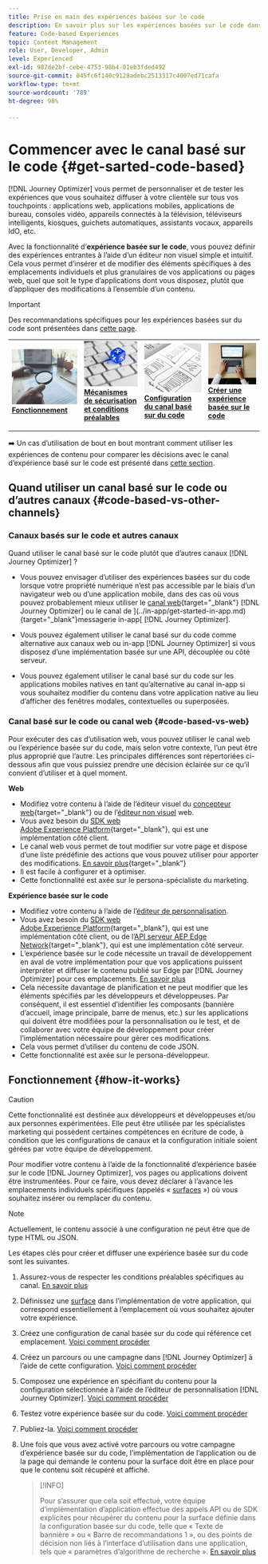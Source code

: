 ```yaml
---
title: Prise en main des expériences basées sur le code
description: En savoir plus sur les expériences basées sur le code dans Journey Optimizer
feature: Code-based Experiences
topic: Content Management
role: User, Developer, Admin
level: Experienced
exl-id: 987de2bf-cebe-4753-98b4-01eb3fded492
source-git-commit: 045fc6f140c9128adebc2513317c4007ed71cafa
workflow-type: tm+mt
source-wordcount: '789'
ht-degree: 98%

---
```


# Commencer avec le canal basé sur le code {#get-sarted-code-based}

[!DNL Journey Optimizer] vous permet de personnaliser et de tester les expériences que vous souhaitez diffuser à votre clientèle sur tous vos touchpoints : applications web, applications mobiles, applications de bureau, consoles vidéo, appareils connectés à la télévision, téléviseurs intelligents, kiosques, guichets automatiques, assistants vocaux, appareils IdO, etc.

Avec la fonctionnalité d’**expérience basée sur le code**, vous pouvez définir des expériences entrantes à l’aide d’un éditeur non visuel simple et intuitif. Cela vous permet d’insérer et de modifier des éléments spécifiques à des emplacements individuels et plus granulaires de vos applications ou pages web, quel que soit le type d’applications dont vous disposez, plutôt que d’appliquer des modifications à l’ensemble d’un contenu.

<!--[!DNL Journey Optimizer] allows you to compose and deliver content on any inbound device in a developer-focused workflow. You can leverage all the personalization capabilities, and preview what will be published. The content can be static (images, text, JSON, HTML) or dynamic (offers, decisions, recommendations). You can also insert custom content actions in your omni-channel journeys.-->

>[!IMPORTANT]
>
>Des recommandations spécifiques pour les expériences basées sur du code sont présentées dans [cette page](code-based-prerequisites.md).


<!--Discover the detailed steps to create a code-based campaign in this video.-->

<table style="table-layout:fixed"><tr style="border: 0;">
<td>
<a href="#how-it-works">
<img alt="Lead" src="../assets/do-not-localize/privacy-audit.jpeg">
</a>
<div><a href="#how-it-works"><strong>Fonctionnement</strong>
</div>
<p>
</td>
<td>
<a href="code-based-prerequisites.md">
<img alt="Validation" src="../assets/do-not-localize/web-prerequisites.jpg">
</a>
<div>
<a href="code-based-prerequisites.md"><strong>Mécanismes de sécurisation et conditions préalables</strong></a>
</div>
<p>
</td>
<td>
<a href="code-based-configuration.md">
<img alt="Validation" src="../assets/do-not-localize/web-design.jpg">
</a>
<div>
<a href="code-based-implementation-samples.md"><strong>Configuration du canal basé sur du code</strong></a>
</div>
<p>
</td>
<td>
<a href="create-code-based.md#create-code-based-campaign">
<img alt="Peu fréquent" src="../assets/do-not-localize/web-create.jpg">
</a>
<div>
<a href="create-code-based.md#create-code-based-campaign"><strong>Créer une expérience basée sur le code</strong></a>
</div>
<p></td>
</tr></table>

<!--[Learn how to create a code-based campaign in this video](#video)-->

➡️ Un cas d’utilisation de bout en bout montrant comment utiliser les expériences de contenu pour comparer les décisions avec le canal d’expérience basé sur le code est présenté dans [cette section](../experience-decisioning/experience-decisioning-uc.md).

## Quand utiliser un canal basé sur le code ou d’autres canaux {#code-based-vs-other-channels}

### Canaux basés sur le code et autres canaux

Quand utiliser le canal basé sur le code plutôt que d’autres canaux [!DNL Journey Optimizer] ?

* Vous pouvez envisager d’utiliser des expériences basées sur du code lorsque votre propriété numérique n’est pas accessible par le biais d’un navigateur web ou d’une application mobile, dans des cas où vous pouvez probablement mieux utiliser le [canal web](../web/get-started-web.md){target="_blank"} [!DNL Journey Optimizer] ou le canal de ](../in-app/get-started-in-app.md){target="_blank"}messagerie in-app[ [!DNL Journey Optimizer].

<!--* You can use the code-based channel as an alternative to the [!DNL Journey Optimizer] web channel if your website cannot be loaded into the [web designer](../web/web-visual-editor.md){target="_blank"} visual editor or if you cannot use the [browser extension](../web/web-prerequisites.md#visual-authoring-prerequisites){target="_blank"} that powers visual authoring for web channel.-->

* Vous pouvez également utiliser le canal basé sur du code comme alternative aux canaux web ou in-app [!DNL Journey Optimizer] si vous disposez d’une implémentation basée sur une API, découplée ou côté serveur.

* Vous pouvez également utiliser le canal basé sur du code sur les applications mobiles natives en tant qu’alternative au canal in-app si vous souhaitez modifier du contenu dans votre application native au lieu d’afficher des fenêtres modales, contextuelles ou superposées.

### Canal basé sur le code ou canal web {#code-based-vs-web}

Pour exécuter des cas d’utilisation web, vous pouvez utiliser le canal web ou l’expérience basée sur du code, mais selon votre contexte, l’un peut être plus approprié que l’autre. Les principales différences sont répertoriées ci-dessous afin que vous puissiez prendre une décision éclairée sur ce qu’il convient d’utiliser et à quel moment.

**Web**

* Modifiez votre contenu à l’aide de l’éditeur visuel du [concepteur web](../web/web-visual-editor.md){target="_blank"} ou de l’[éditeur non visuel](../web/web-non-visual-editor.md) web.
* Vous avez besoin du [SDK web Adobe Experience Platform](https://experienceleague.adobe.com/docs/platform-learn/implement-web-sdk/overview.html?lang=fr){target="_blank"}, qui est une implémentation côté client.
  <!--* You need the [Adobe Experience Cloud Visual Editing Helper](https://chrome.google.com/webstore/detail/adobe-experience-cloud-vi/kgmjjkfjacffaebgpkpcllakjifppnca){target="_blank"} extension installed on your web browser. [Learn more](../web/web-prerequisites.md){target="_blank"}-->
* Le canal web vous permet de tout modifier sur votre page et dispose d’une liste prédéfinie des actions que vous pouvez utiliser pour apporter des modifications. [En savoir plus](../web/web-visual-editor.md){target="_blank"}
* Il est facile à configurer et à optimiser.
* Cette fonctionnalité est axée sur le persona-spécialiste du marketing.

**Expérience basée sur le code**

* Modifiez votre contenu à l’aide de l’[éditeur de personnalisation](create-code-based.md#edit-code).
* Vous avez besoin du [SDK web Adobe Experience Platform](https://experienceleague.adobe.com/docs/platform-learn/implement-web-sdk/overview.html?lang=fr){target="_blank"}, qui est une implémentation côté client, ou de l’[API serveur AEP Edge Network](https://experienceleague.adobe.com/docs/experience-platform/edge-network-server-api/data-collection/interactive-data-collection.html?lang=fr){target="_blank"}, qui est une implémentation côté serveur.
* L’expérience basée sur le code nécessite un travail de développement en aval de votre implémentation pour que vos applications puissent interpréter et diffuser le contenu publié sur Edge par [!DNL Journey Optimizer] pour ces emplacements. [En savoir plus](code-based-surface.md)
* Cela nécessite davantage de planification et ne peut modifier que les éléments spécifiés par les développeurs et développeuses. Par conséquent, il est essentiel d’identifier les composants (bannière d’accueil, image principale, barre de menus, etc.) sur les applications qui doivent être modifiées pour la personnalisation ou le test, et de collaborer avec votre équipe de développement pour créer l’implémentation nécessaire pour gérer ces modifications.
* Cela vous permet d’utiliser du contenu de code JSON.
* Cette fonctionnalité est axée sur le persona-développeur.

## Fonctionnement {#how-it-works}

>[!CAUTION]
>
>Cette fonctionnalité est destinée aux développeurs et développeuses et/ou aux personnes expérimentées. Elle peut être utilisée par les spécialistes marketing qui possèdent certaines compétences en écriture de code, à condition que les configurations de canaux et la configuration initiale soient gérées par votre équipe de développement.

Pour modifier votre contenu à l’aide de la fonctionnalité d’expérience basée sur le code [!DNL Journey Optimizer], vos pages ou applications doivent être instrumentées. Pour ce faire, vous devez déclarer à l’avance les emplacements individuels spécifiques (appelés « [surfaces](code-based-surface.md) ») où vous souhaitez insérer ou remplacer du contenu.

>[!NOTE]
>
>Actuellement, le contenu associé à une configuration ne peut être que de type HTML ou JSON.

Les étapes clés pour créer et diffuser une expérience basée sur du code sont les suivantes.

1. Assurez-vous de respecter les conditions préalables spécifiques au canal. [En savoir plus](code-based-prerequisites.md)

1. Définissez une [surface](code-based-surface.md#surface-definition) dans l’implémentation de votre application, qui correspond essentiellement à l’emplacement où vous souhaitez ajouter votre expérience.

1. Créez une configuration de canal basée sur du code qui référence cet emplacement. [Voici comment procéder](code-based-configuration.md#create-code-based-configuration)

1. Créez un parcours ou une campagne dans [!DNL Journey Optimizer] à l’aide de cette configuration. [Voici comment procéder](create-code-based.md#create-code-based-campaign)

1. Composez une expérience en spécifiant du contenu pour la configuration sélectionnée à l’aide de l’éditeur de personnalisation [!DNL Journey Optimizer]. [Voici comment procéder](create-code-based.md#edit-code)

1. Testez votre expérience basée sur du code. [Voici comment procéder](test-code-based.md)

1. Publiez-la. [Voici comment procéder](publish-code-based.md)

1. Une fois que vous avez activé votre parcours ou votre campagne d’expérience basée sur du code, l’implémentation de l’application ou de la page qui demande le contenu pour la surface doit être en place pour que le contenu soit récupéré et affiché.

   >[!INFO]
   >
   >Pour s’assurer que cela soit effectué, votre équipe d’implémentation d’application effectue des appels API ou de SDK explicites pour récupérer du contenu pour la surface définie dans la configuration basée sur du code, telle que « Texte de bannière » ou « Barre de recommandations 1 », ou des points de décision non liés à l’interface d’utilisation dans une application, tels que « paramètres d’algorithme de recherche ». <!--In this case, the implementation team is responsible for rendering or otherwise interpreting and acting on the returned content.--> [En savoir plus](code-based-implementation-samples.md)

